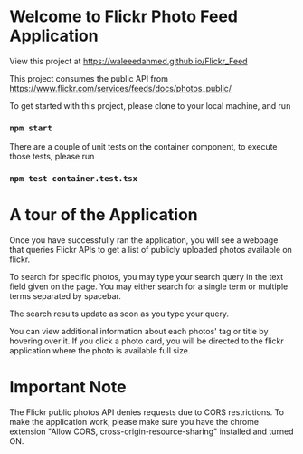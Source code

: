 # Welcome to Flickr Photo Feed Application

View this project at https://waleeedahmed.github.io/Flickr_Feed

This project consumes the public API from https://www.flickr.com/services/feeds/docs/photos_public/

To get started with this project, please clone to your local machine, and run 

### `npm start`

There are a couple of unit tests on the container component, to execute those tests, please run 

### `npm test container.test.tsx`

# A tour of the Application

Once you have successfully ran the application, you will see a webpage that queries Flickr APIs 
to get a list of publicly uploaded photos available on flickr. 

To search for specific photos, you may type your search query in the text field given on the page.
You may either search for a single term or multiple terms separated by spacebar. 

The search results update as soon as you type your query. 

You can view additional information about each photos' tag or title by hovering over it.
If you click a photo card, you will be directed to the flickr application where the photo is 
available full size.  

# Important Note
The Flickr public photos API denies requests due to CORS restrictions. To make the application 
work, please make sure you have the chrome extension "Allow CORS, cross-origin-resource-sharing"
installed and turned ON. 
